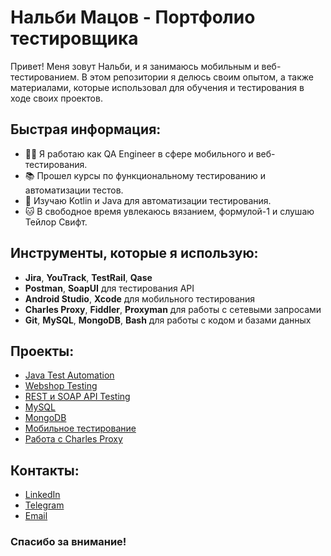 
# Нальби Мацов - Портфолио тестировщика

Привет! Меня зовут Нальби, и я занимаюсь мобильным и веб-тестированием. В этом репозитории я делюсь своим опытом, а также материалами, которые использовал для обучения и тестирования в ходе своих проектов.

## Быстрая информация:
- 🧑‍💻 Я работаю как QA Engineer в сфере мобильного и веб-тестирования.
- 📚 Прошел курсы по функциональному тестированию и автоматизации тестов.
- 🎯 Изучаю Kotlin и Java для автоматизации тестирования.
- 🐱 В свободное время увлекаюсь вязанием, формулой-1 и слушаю Тейлор Свифт.

## Инструменты, которые я использую:
- **Jira**, **YouTrack**, **TestRail**, **Qase**
- **Postman**, **SoapUI** для тестирования API
- **Android Studio**, **Xcode** для мобильного тестирования
- **Charles Proxy**, **Fiddler**, **Proxyman** для работы с сетевыми запросами
- **Git**, **MySQL**, **MongoDB**, **Bash** для работы с кодом и базами данных

## Проекты:
- [Java Test Automation](https://github.com/nalbilee/JavaTestAutomation)
- [Webshop Testing](https://github.com/nalbilee/web_testing)
- [REST и SOAP API Testing](https://github.com/nalbilee/api_testing)
- [MySQL](https://github.com/nalbilee/sql)
- [MongoDB](https://github.com/nalbilee/mongodb)
- [Мобильное тестирование](https://github.com/nalbilee/mobile_testing)
- [Работа с Charles Proxy](https://github.com/nalbilee/charlesproxy)

## Контакты:
- [LinkedIn](https://www.linkedin.com/in/nalbi-matsov-750545334/)
- [Telegram](https://t.me/Nalbi_Matsov)
- [Email](mailto:nalbimatsov@gmail.com)

### Спасибо за внимание!
